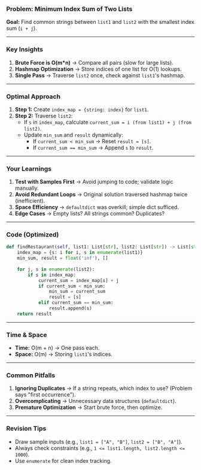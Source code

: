 ### **Problem: Minimum Index Sum of Two Lists**
**Goal:** Find common strings between `list1` and `list2` with the smallest index sum (`i + j`).

---

### **Key Insights**
1. **Brute Force is O(m*n)** → Compare all pairs (slow for large lists).
2. **Hashmap Optimization** → Store indices of one list for O(1) lookups.
3. **Single Pass** → Traverse `list2` once, check against `list1`'s hashmap.

---

### **Optimal Approach**
1. **Step 1:** Create `index_map = {string: index}` for `list1`.
2. **Step 2:** Traverse `list2`:
   - If `s` in `index_map`, calculate `current_sum = i (from list1) + j (from list2)`.
   - Update `min_sum` and `result` dynamically:
     - If `current_sum < min_sum` → Reset `result = [s]`.
     - If `current_sum == min_sum` → Append `s` to `result`.

---

### **Your Learnings**
1. **Test with Samples First** → Avoid jumping to code; validate logic manually.
2. **Avoid Redundant Loops** → Original solution traversed hashmap twice (inefficient).
3. **Space Efficiency** → `defaultdict` was overkill; simple dict sufficed.
4. **Edge Cases** → Empty lists? All strings common? Duplicates?

---

### **Code (Optimized)**
```python
def findRestaurant(self, list1: List[str], list2: List[str]) -> List[str]:
    index_map = {s: i for i, s in enumerate(list1)}
    min_sum, result = float('inf'), []
    
    for j, s in enumerate(list2):
        if s in index_map:
            current_sum = index_map[s] + j
            if current_sum < min_sum:
                min_sum = current_sum
                result = [s]
            elif current_sum == min_sum:
                result.append(s)
    return result
```

---

### **Time & Space**
- **Time:** O(m + n) → One pass each.
- **Space:** O(m) → Storing `list1`'s indices.

---

### **Common Pitfalls**
1. **Ignoring Duplicates** → If a string repeats, which index to use? (Problem says "first occurrence").
2. **Overcomplicating** → Unnecessary data structures (`defaultdict`).
3. **Premature Optimization** → Start brute force, then optimize.

---

### **Revision Tips**
- Draw sample inputs (e.g., `list1 = ["A", "B"]`, `list2 = ["B", "A"]`).
- Always check constraints (e.g., `1 <= list1.length, list2.length <= 1000`).
- Use `enumerate` for clean index tracking.
